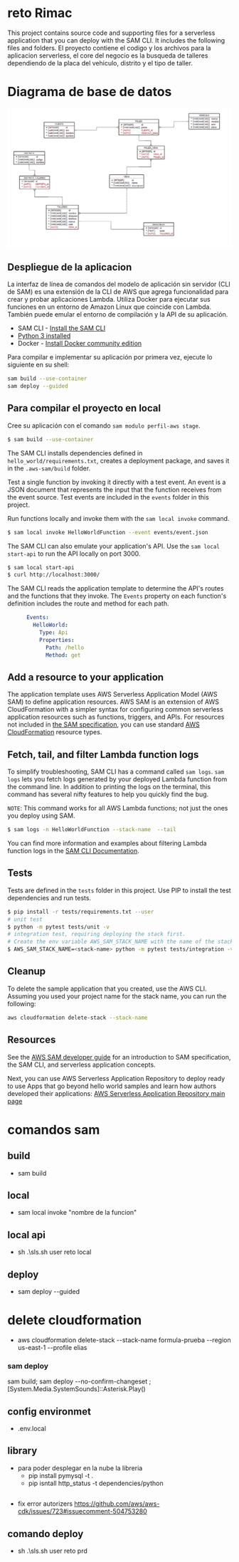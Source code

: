 # reto Rimac

This project contains source code and supporting files for a serverless application that you can deploy with the SAM CLI. It includes the following files and folders.
El proyecto contiene el codigo y los archivos para la aplicacion serverless, el core del negocio es la busqueda de talleres dependiendo de la placa del vehiculo, distrito y el tipo de taller.
# Diagrama de base de datos
<img src="./imagenes/diagrama_data_base.png" alt="imagen del reto"/>

## Despliegue de la aplicacion 
La interfaz de línea de comandos del modelo de aplicación sin servidor (CLI de SAM) es una extensión de la CLI de AWS que agrega funcionalidad para crear y probar aplicaciones Lambda. Utiliza Docker para ejecutar sus funciones en un entorno de Amazon Linux que coincide con Lambda. También puede emular el entorno de compilación y la API de su aplicación.

* SAM CLI - [Install the SAM CLI](https://docs.aws.amazon.com/serverless-application-model/latest/developerguide/serverless-sam-cli-install.html)
* [Python 3 installed](https://www.python.org/downloads/)
* Docker - [Install Docker community edition](https://hub.docker.com/search/?type=edition&offering=community)

Para compilar e implementar su aplicación por primera vez, ejecute lo siguiente en su shell:

```bash
sam build --use-container
sam deploy --guided
```
## Para compilar el proyecto en local

Cree su aplicación con el comando `sam modulo perfil-aws stage`.

```bash
$ sam build --use-container
```

The SAM CLI installs dependencies defined in `hello_world/requirements.txt`, creates a deployment package, and saves it in the `.aws-sam/build` folder.

Test a single function by invoking it directly with a test event. An event is a JSON document that represents the input that the function receives from the event source. Test events are included in the `events` folder in this project.

Run functions locally and invoke them with the `sam local invoke` command.

```bash
$ sam local invoke HelloWorldFunction --event events/event.json
```

The SAM CLI can also emulate your application's API. Use the `sam local start-api` to run the API locally on port 3000.

```bash
$ sam local start-api
$ curl http://localhost:3000/
```

The SAM CLI reads the application template to determine the API's routes and the functions that they invoke. The `Events` property on each function's definition includes the route and method for each path.

```yaml
      Events:
        HelloWorld:
          Type: Api
          Properties:
            Path: /hello
            Method: get
```

## Add a resource to your application
The application template uses AWS Serverless Application Model (AWS SAM) to define application resources. AWS SAM is an extension of AWS CloudFormation with a simpler syntax for configuring common serverless application resources such as functions, triggers, and APIs. For resources not included in [the SAM specification](https://github.com/awslabs/serverless-application-model/blob/master/versions/2016-10-31.md), you can use standard [AWS CloudFormation](https://docs.aws.amazon.com/AWSCloudFormation/latest/UserGuide/aws-template-resource-type-ref.html) resource types.

## Fetch, tail, and filter Lambda function logs

To simplify troubleshooting, SAM CLI has a command called `sam logs`. `sam logs` lets you fetch logs generated by your deployed Lambda function from the command line. In addition to printing the logs on the terminal, this command has several nifty features to help you quickly find the bug.

`NOTE`: This command works for all AWS Lambda functions; not just the ones you deploy using SAM.

```bash
$ sam logs -n HelloWorldFunction --stack-name  --tail
```

You can find more information and examples about filtering Lambda function logs in the [SAM CLI Documentation](https://docs.aws.amazon.com/serverless-application-model/latest/developerguide/serverless-sam-cli-logging.html).

## Tests

Tests are defined in the `tests` folder in this project. Use PIP to install the test dependencies and run tests.

```bash
$ pip install -r tests/requirements.txt --user
# unit test
$ python -m pytest tests/unit -v
# integration test, requiring deploying the stack first.
# Create the env variable AWS_SAM_STACK_NAME with the name of the stack we are testing
$ AWS_SAM_STACK_NAME=<stack-name> python -m pytest tests/integration -v
```

## Cleanup

To delete the sample application that you created, use the AWS CLI. Assuming you used your project name for the stack name, you can run the following:

```bash
aws cloudformation delete-stack --stack-name 
```

## Resources

See the [AWS SAM developer guide](https://docs.aws.amazon.com/serverless-application-model/latest/developerguide/what-is-sam.html) for an introduction to SAM specification, the SAM CLI, and serverless application concepts.

Next, you can use AWS Serverless Application Repository to deploy ready to use Apps that go beyond hello world samples and learn how authors developed their applications: [AWS Serverless Application Repository main page](https://aws.amazon.com/serverless/serverlessrepo/)


# comandos sam
## build 
- sam build

## local
- sam local invoke "nombre de la funcion"

## local api

- sh .\sls.sh user reto local

## deploy
- sam deploy --guided
# delete cloudformation 
- aws cloudformation delete-stack --stack-name formula-prueba --region us-east-1 --profile elias
### sam deploy
sam build; sam deploy --no-confirm-changeset ; [System.Media.SystemSounds]::Asterisk.Play()

## config environmet
* .env.local
## library
- para poder desplegar en la nube la libreria
    * pip install pymysql -t .
    * pip isntall http_status -t dependencies/python

##
- fix error autorizers https://github.com/aws/aws-cdk/issues/723#issuecomment-504753280

## comando deploy
- sh .\sls.sh user reto prd